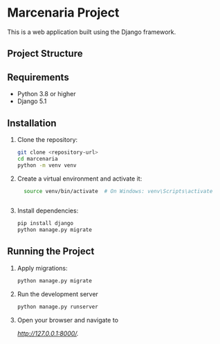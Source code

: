 # Marcenaria Project

This is a web application built using the Django framework.

## Project Structure

## Requirements

- Python 3.8 or higher
- Django 5.1

## Installation

1. Clone the repository:
   ```bash
   git clone <repository-url>
   cd marcenaria
   python -m venv venv
   
2. Create a virtual environment and activate it:
   ```bash
     source venv/bin/activate  # On Windows: venv\Scripts\activate
 
3. Install dependencies:
   ```bash
   pip install django
   python manage.py migrate

## Running the Project

1. Apply migrations:
   ```bash
   python manage.py migrate

2. Run the development server
   ```bash
   python manage.py runserver

3. Open your browser and navigate to 

    *http://127.0.0.1:8000/.*
